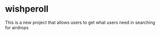 # wishperoll
This is a new project that allows users to get what users need in searching for airdrops
